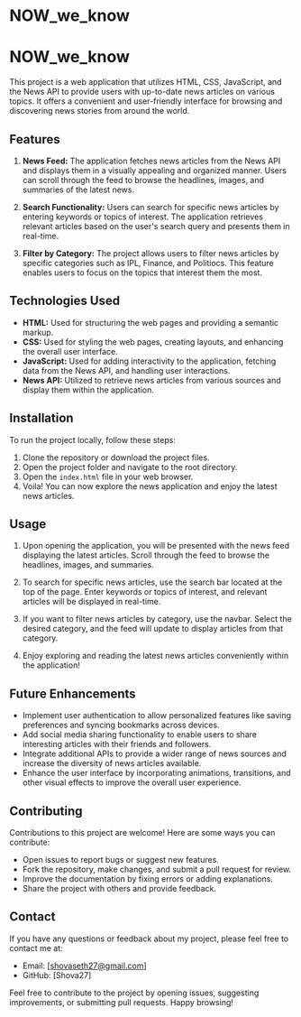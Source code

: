 # NOW_we_know
# NOW_we_know
This project is a web application that utilizes HTML, CSS, JavaScript, and the News API to provide users with up-to-date news articles on various topics. It offers a convenient and user-friendly interface for browsing and discovering news stories from around the world.

## Features

1. **News Feed:** The application fetches news articles from the News API and displays them in a visually appealing and organized manner. Users can scroll through the feed to browse the headlines, images, and summaries of the latest news.

2. **Search Functionality:** Users can search for specific news articles by entering keywords or topics of interest. The application retrieves relevant articles based on the user's search query and presents them in real-time.

3. **Filter by Category:** The project allows users to filter news articles by specific categories such as IPL, Finance, and Politiocs. This feature enables users to focus on the topics that interest them the most.

## Technologies Used

- **HTML:** Used for structuring the web pages and providing a semantic markup.
- **CSS:** Used for styling the web pages, creating layouts, and enhancing the overall user interface.
- **JavaScript:** Used for adding interactivity to the application, fetching data from the News API, and handling user interactions.
- **News API:** Utilized to retrieve news articles from various sources and display them within the application.

## Installation

To run the project locally, follow these steps:

1. Clone the repository or download the project files.
2. Open the project folder and navigate to the root directory.
3. Open the `index.html` file in your web browser.
4. Voila! You can now explore the news application and enjoy the latest news articles.

## Usage

1. Upon opening the application, you will be presented with the news feed displaying the latest articles. Scroll through the feed to browse the headlines, images, and summaries.

2. To search for specific news articles, use the search bar located at the top of the page. Enter keywords or topics of interest, and relevant articles will be displayed in real-time.

3. If you want to filter news articles by category, use the navbar. Select the desired category, and the feed will update to display articles from that category.

4. Enjoy exploring and reading the latest news articles conveniently within the application!

## Future Enhancements

- Implement user authentication to allow personalized features like saving preferences and syncing bookmarks across devices.
- Add social media sharing functionality to enable users to share interesting articles with their friends and followers.
- Integrate additional APIs to provide a wider range of news sources and increase the diversity of news articles available.
- Enhance the user interface by incorporating animations, transitions, and other visual effects to improve the overall user experience.

## Contributing

Contributions to this project are welcome! Here are some ways you can contribute:

- Open issues to report bugs or suggest new features.
- Fork the repository, make changes, and submit a pull request for review.
- Improve the documentation by fixing errors or adding explanations.
- Share the project with others and provide feedback.


## Contact

If you have any questions or feedback about my project, please feel free to contact me at:

* Email: [shovaseth27@gmail.com]
* GitHub: [Shova27]

Feel free to contribute to the project by opening issues, suggesting improvements, or submitting pull requests. Happy browsing!
